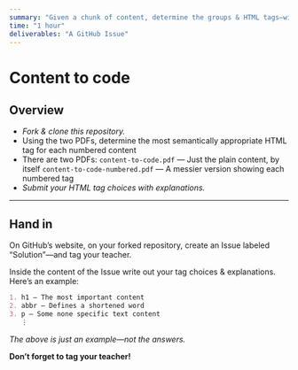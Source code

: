 ```yaml
---
summary: "Given a chunk of content, determine the groups & HTML tags—without writing any code."
time: "1 hour"
deliverables: "A GitHub Issue"
---
```


# Content to code

## Overview

- _Fork & clone this repository._
- Using the two PDFs, determine the most semantically appropriate HTML tag for each numbered content
- There are two PDFs:
  `content-to-code.pdf`
  — Just the plain content, by itself
  `content-to-code-numbered.pdf`
  — A messier version showing each numbered tag
- _Submit your HTML tag choices with explanations._

---

## Hand in

On GitHub’s website, on your forked repository, create an Issue labeled “Solution”—and tag your teacher.

Inside the content of the Issue write out your tag choices & explanations. Here’s an example:

```md
1. h1 — The most important content
2. abbr — Defines a shortened word
3. p — Some none specific text content
   ⋮
```

_The above is just an example—not the answers._

**Don’t forget to tag your teacher!**
